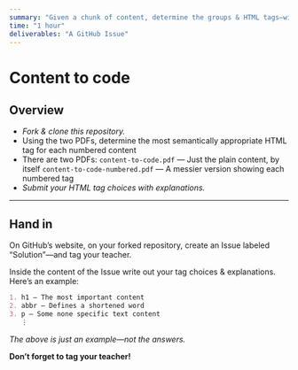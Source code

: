 ```yaml
---
summary: "Given a chunk of content, determine the groups & HTML tags—without writing any code."
time: "1 hour"
deliverables: "A GitHub Issue"
---
```


# Content to code

## Overview

- _Fork & clone this repository._
- Using the two PDFs, determine the most semantically appropriate HTML tag for each numbered content
- There are two PDFs:
  `content-to-code.pdf`
  — Just the plain content, by itself
  `content-to-code-numbered.pdf`
  — A messier version showing each numbered tag
- _Submit your HTML tag choices with explanations._

---

## Hand in

On GitHub’s website, on your forked repository, create an Issue labeled “Solution”—and tag your teacher.

Inside the content of the Issue write out your tag choices & explanations. Here’s an example:

```md
1. h1 — The most important content
2. abbr — Defines a shortened word
3. p — Some none specific text content
   ⋮
```

_The above is just an example—not the answers._

**Don’t forget to tag your teacher!**
